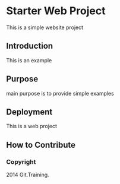 # Starter Web Project

This is a simple website project

## Introduction

This is an example 
## Purpose
main purpose is to provide simple examples

## Deployment

This is a web project

## How to Contribute

### Copyright

2014 Git.Training.